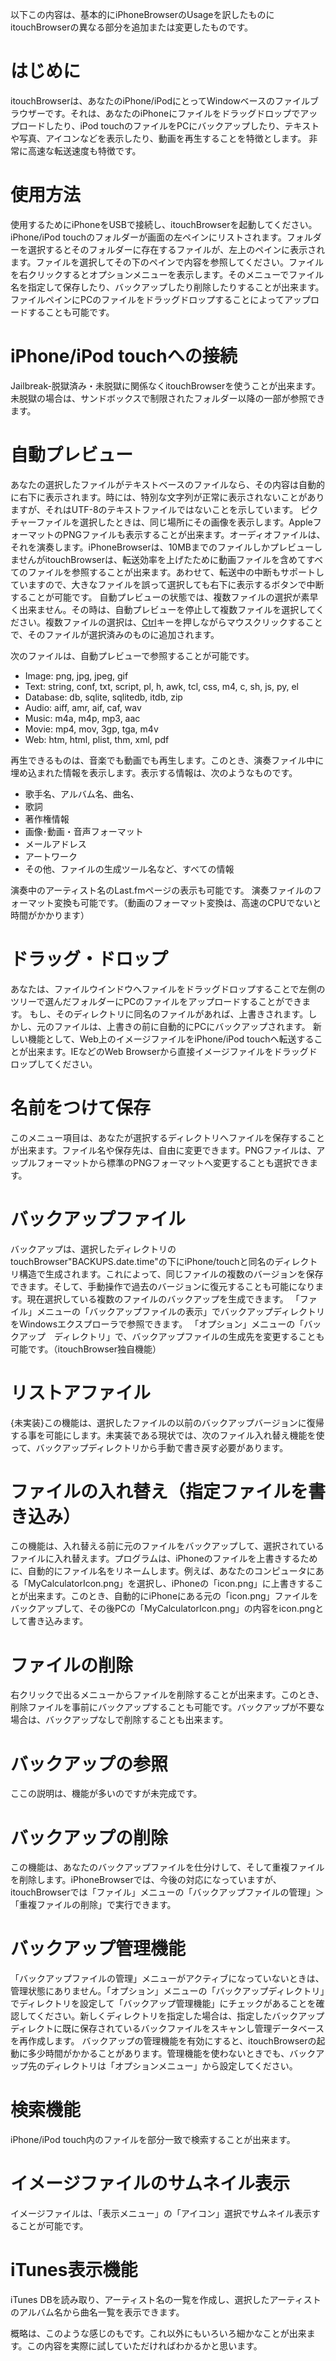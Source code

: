 以下この内容は、基本的にiPhoneBrowserのUsageを訳したものにitouchBrowserの異なる部分を追加または変更したものです。

# はじめに #

itouchBrowserは、あなたのiPhone/iPodにとってWindowベースのファイルブラウザーです。それは、あなたのiPhoneにファイルをドラッグドロップでアップロードしたり、iPod touchのファイルをPCにバックアップしたり、テキストや写真、アイコンなどを表示したり、動画を再生することを特徴とします。
非常に高速な転送速度も特徴です。

# 使用方法 #

使用するためにiPhoneをUSBで接続し、itouchBrowserを起動してください。
iPhone/iPod touchのフォルダーが画面の左ペインにリストされます。フォルダーを選択するとそのフォルダーに存在するファイルが、左上のペインに表示されます。ファイルを選択してその下のペインで内容を参照してください。ファイルを右クリックするとオプションメニューを表示します。そのメニューでファイル名を指定して保存したり、バックアップしたり削除したりすることが出来ます。ファイルペインにPCのファイルをドラッグドロップすることによってアップロードすることも可能です。

# iPhone/iPod touchへの接続 #

Jailbreak-脱獄済み・未脱獄に関係なくitouchBrowserを使うことが出来ます。未脱獄の場合は、サンドボックスで制限されたフォルダー以降の一部が参照できます。

# 自動プレビュー #

あなたの選択したファイルがテキストベースのファイルなら、その内容は自動的に右下に表示されます。時には、特別な文字列が正常に表示されないことがありますが、それはUTF-8のテキストファイルではないことを示しています。
ピクチャーファイルを選択したときは、同じ場所にその画像を表示します。AppleフォーマットのPNGファイルも表示することが出来ます。オーディオファイルは、それを演奏します。iPhoneBrowserは、10MBまでのファイルしかプレビューしませんがitouchBrowserは、転送効率を上げたために動画ファイルを含めてすべてのファイルを参照することが出来ます。あわせて、転送中の中断もサポートしていますので、大きなファイルを誤って選択しても右下に表示するボタンで中断することが可能です。
自動プレビューの状態では、複数ファイルの選択が素早く出来ません。その時は、自動プレビューを停止して複数ファイルを選択してください。複数ファイルの選択は、[Ctrl](Ctrl.md)キーを押しながらマウスクリックすることで、そのファイルが選択済みのものに追加されます。

次のファイルは、自動プレビューで参照することが可能です。

  * Image: png, jpg, jpeg, gif
  * Text: string, conf, txt, script, pl, h, awk, tcl, css, m4, c, sh, js, py, el
  * Database: db, sqlite, sqlitedb, itdb, zip
  * Audio: aiff, amr, aif, caf, wav
  * Music: m4a, m4p, mp3, aac
  * Movie: mp4, mov, 3gp, tga, m4v
  * Web: htm, html, plist, thm, xml, pdf

再生できるものは、音楽でも動画でも再生します。このとき、演奏ファイル中に埋め込まれた情報を表示します。表示する情報は、次のようなものです。

  * 歌手名、アルバム名、曲名、
  * 歌詞
  * 著作権情報
  * 画像･動画・音声フォーマット
  * メールアドレス
  * アートワーク
  * その他、ファイルの生成ツール名など、すべての情報

演奏中のアーティスト名のLast.fmページの表示も可能です。
演奏ファイルのフォーマット変換も可能です。（動画のフォーマット変換は、高速のCPUでないと時間がかかります）

# ドラッグ・ドロップ #

あなたは、ファイルウインドウへファイルをドラッグドロップすることで左側のツリーで選んだフォルダーにPCのファイルをアップロードすることができます。
もし、そのディレクトリに同名のファイルがあれば、上書きされます。しかし、元のファイルは、上書きの前に自動的にPCにバックアップされます。
新しい機能として、Web上のイメージファイルをiPhone/iPod touchへ転送することが出来ます。IEなどのWeb Browserから直接イメージファイルをドラッグドロップしてください。

# 名前をつけて保存 #

このメニュー項目は、あなたが選択するディレクトリへファイルを保存することが出来ます。ファイル名や保存先は、自由に変更できます。PNGファイルは、アップルフォーマットから標準のPNGフォーマットへ変更することも選択できます。

# バックアップファイル #

バックアップは、選択したディレクトリのtouchBrowser\"BACKUPS.date.time"の下にiPhone/touchと同名のディレクトリ構造で生成されます。これによって、同じファイルの複数のバージョンを保存できます。そして、手動操作で過去のバージョンに復元することも可能になります。現在選択している複数のファイルのバックアップを生成できます。
「ファイル」メニューの「バックアップファイルの表示」でバックアップディレクトリをWindowsエクスプローラで参照できます。
「オプション」メニューの「バックアップ　ディレクトリ」で、バックアップファイルの生成先を変更することも可能です。（itouchBrowser独自機能）

# リストアファイル #

{未実装}この機能は、選択したファイルの以前のバックアップバージョンに復帰する事を可能にします。未実装である現状では、次のファイル入れ替え機能を使って、バックアップディレクトリから手動で書き戻す必要があります。

# ファイルの入れ替え（指定ファイルを書き込み） #

この機能は、入れ替える前に元のファイルをバックアップして、選択されているファイルに入れ替えます。プログラムは、iPhoneのファイルを上書きするために、自動的にファイル名をリネームします。例えば、あなたのコンピュータにある「MyCalculatorIcon.png」を選択し、iPhoneの「icon.png」に上書きすることが出来ます。このとき、自動的にiPhoneにある元の「icon.png」ファイルをバックアップして、その後PCの「MyCalculatorIcon.png」の内容をicon.pngとして書き込みます。

# ファイルの削除 #

右クリックで出るメニューからファイルを削除することが出来ます。このとき、削除ファイルを事前にバックアップすることも可能です。バックアップが不要な場合は、バックアップなしで削除することも出来ます。

# バックアップの参照 #

ここの説明は、機能が多いのですが未完成です。

# バックアップの削除 #

この機能は、あなたのバックアップファイルを仕分けして、そして重複ファイルを削除します。iPhoneBrowserでは、今後の対応になっていますが、itouchBrowserでは「ファイル」メニューの「バックアップファイルの管理」＞「重複ファイルの削除」で実行できます。

# バックアップ管理機能 #

「バックアップファイルの管理」メニューがアクティブになっていないときは、管理状態にありません。「オプション」メニューの「バックアップディレクトリ」でディレクトリを設定して「バックアップ管理機能」にチェックがあることを確認してください。新しくディレクトリを指定した場合は、指定したバックアップディレクトに既に保存されているバックファイルをスキャンし管理データベースを再作成します。
バックアップの管理機能を有効にすると、itouchBrowserの起動に多少時間がかかることがあります。管理機能を使わないときでも、バックアップ先のディレクトリは「オプションメニュー」から設定してください。

# 検索機能 #

iPhone/iPod touch内のファイルを部分一致で検索することが出来ます。

# イメージファイルのサムネイル表示 #

イメージファイルは、「表示メニュー」の「アイコン」選択でサムネイル表示することが可能です。

# iTunes表示機能 #

iTunes DBを読み取り、アーティスト名の一覧を作成し、選択したアーティストのアルバム名から曲名一覧を表示できます。

概略は、このような感じのもです。これ以外にもいろいろ細かなことが出来ます。この内容を実際に試していただければわかるかと思います。
